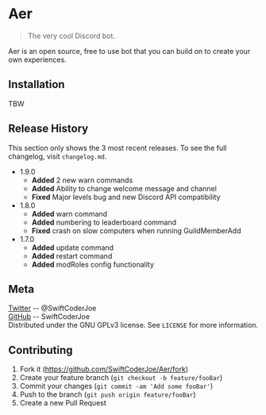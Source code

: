 # Aer
> The very cool Discord bot.

Aer is an open source, free to use bot that you can build on to create your own experiences.

## Installation
TBW

## Release History
This section only shows the 3 most recent releases. To see the full changelog, visit ``changelog.md``.

* 1.9.0
    * **Added** 2 new warn commands
    * **Added** Ability to change welcome message and channel
    * **Fixed** Major levels bug and new Discord API compatibility
* 1.8.0
    * **Added** warn command
    * **Added** numbering to leaderboard command
    * **Fixed** crash on slow computers when running GuildMemberAdd
* 1.7.0
    * **Added** update command
    * **Added** restart command
    * **Added** modRoles config functionality

## Meta

[Twitter](https://twitter.com/SwiftCoderJoe) -- @SwiftCoderJoe  
[GitHub](https://github.com/SwiftCoderJoe) -- SwiftCoderJoe  
Distributed under the GNU GPLv3 license. See ``LICENSE`` for more information.

## Contributing

1. Fork it (<https://github.com/SwiftCoderJoe/Aer/fork>)
2. Create your feature branch (`git checkout -b feature/fooBar`)
3. Commit your changes (`git commit -am 'Add some fooBar'`)
4. Push to the branch (`git push origin feature/fooBar`)
5. Create a new Pull Request

